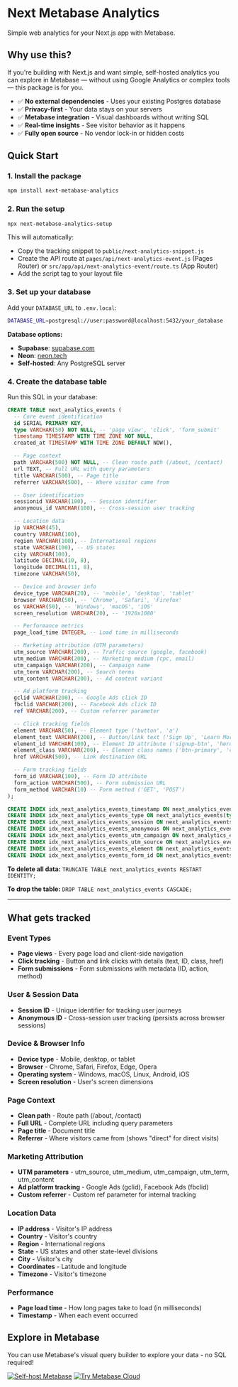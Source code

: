 # Next Metabase Analytics

Simple web analytics for your Next.js app with Metabase.

## Why use this?

If you're building with Next.js and want simple, self-hosted analytics you can explore in Metabase — without using Google Analytics or complex tools — this package is for you.

- ✅ **No external dependencies** - Uses your existing Postgres database
- ✅ **Privacy-first** - Your data stays on your servers
- ✅ **Metabase integration** - Visual dashboards without writing SQL
- ✅ **Real-time insights** - See visitor behavior as it happens
- ✅ **Fully open source** - No vendor lock-in or hidden costs

## Quick Start

### 1. Install the package

```bash
npm install next-metabase-analytics
```

### 2. Run the setup

```bash
npx next-metabase-analytics-setup
```

This will automatically:

- Copy the tracking snippet to `public/next-analytics-snippet.js`
- Create the API route at `pages/api/next-analytics-event.js` (Pages Router) or `src/app/api/next-analytics-event/route.ts` (App Router)
- Add the script tag to your layout file

### 3. Set up your database

Add your `DATABASE_URL` to `.env.local`:

```bash
DATABASE_URL=postgresql://user:password@localhost:5432/your_database
```

**Database options:**

- **Supabase**: [supabase.com](https://supabase.com)
- **Neon**: [neon.tech](https://neon.tech)
- **Self-hosted**: Any PostgreSQL server

### 4. Create the database table

Run this SQL in your database:

```sql
CREATE TABLE next_analytics_events (
  -- Core event identification
  id SERIAL PRIMARY KEY,
  type VARCHAR(50) NOT NULL, -- 'page_view', 'click', 'form_submit'
  timestamp TIMESTAMP WITH TIME ZONE NOT NULL,
  created_at TIMESTAMP WITH TIME ZONE DEFAULT NOW(),

  -- Page context
  path VARCHAR(500) NOT NULL, -- Clean route path (/about, /contact)
  url TEXT, -- Full URL with query parameters
  title VARCHAR(500), -- Page title
  referrer VARCHAR(500), -- Where visitor came from

  -- User identification
  sessionid VARCHAR(100), -- Session identifier
  anonymous_id VARCHAR(100), -- Cross-session user tracking

  -- Location data
  ip VARCHAR(45),
  country VARCHAR(100),
  region VARCHAR(100), -- International regions
  state VARCHAR(100), -- US states
  city VARCHAR(100),
  latitude DECIMAL(10, 8),
  longitude DECIMAL(11, 8),
  timezone VARCHAR(50),

  -- Device and browser info
  device_type VARCHAR(20), -- 'mobile', 'desktop', 'tablet'
  browser VARCHAR(50), -- 'Chrome', 'Safari', 'Firefox'
  os VARCHAR(50), -- 'Windows', 'macOS', 'iOS'
  screen_resolution VARCHAR(20), -- '1920x1080'

  -- Performance metrics
  page_load_time INTEGER, -- Load time in milliseconds

  -- Marketing attribution (UTM parameters)
  utm_source VARCHAR(200), -- Traffic source (google, facebook)
  utm_medium VARCHAR(200), -- Marketing medium (cpc, email)
  utm_campaign VARCHAR(200), -- Campaign name
  utm_term VARCHAR(200), -- Search terms
  utm_content VARCHAR(200), -- Ad content variant

  -- Ad platform tracking
  gclid VARCHAR(200), -- Google Ads click ID
  fbclid VARCHAR(200), -- Facebook Ads click ID
  ref VARCHAR(200), -- Custom referrer parameter

  -- Click tracking fields
  element VARCHAR(50), -- Element type ('button', 'a')
  element_text VARCHAR(200), -- Button/link text ('Sign Up', 'Learn More')
  element_id VARCHAR(100), -- Element ID attribute ('signup-btn', 'hero-cta')
  element_class VARCHAR(200), -- Element class names ('btn-primary', 'cta-button')
  href VARCHAR(500), -- Link destination URL

  -- Form tracking fields
  form_id VARCHAR(100), -- Form ID attribute
  form_action VARCHAR(500), -- Form submission URL
  form_method VARCHAR(10) -- Form method ('GET', 'POST')
);

CREATE INDEX idx_next_analytics_events_timestamp ON next_analytics_events(timestamp);
CREATE INDEX idx_next_analytics_events_type ON next_analytics_events(type);
CREATE INDEX idx_next_analytics_events_session ON next_analytics_events(sessionid);
CREATE INDEX idx_next_analytics_events_anonymous ON next_analytics_events(anonymous_id);
CREATE INDEX idx_next_analytics_events_utm_campaign ON next_analytics_events(utm_campaign);
CREATE INDEX idx_next_analytics_events_utm_source ON next_analytics_events(utm_source);
CREATE INDEX idx_next_analytics_events_element ON next_analytics_events(element);
CREATE INDEX idx_next_analytics_events_form_id ON next_analytics_events(form_id);
```

**To delete all data:** `TRUNCATE TABLE next_analytics_events RESTART IDENTITY;`

**To drop the table:** `DROP TABLE next_analytics_events CASCADE;`

---

## What gets tracked

### Event Types

- **Page views** - Every page load and client-side navigation
- **Click tracking** - Button and link clicks with details (text, ID, class, href)
- **Form submissions** - Form submissions with metadata (ID, action, method)

### User & Session Data

- **Session ID** - Unique identifier for tracking user journeys
- **Anonymous ID** - Cross-session user tracking (persists across browser sessions)

### Device & Browser Info

- **Device type** - Mobile, desktop, or tablet
- **Browser** - Chrome, Safari, Firefox, Edge, Opera
- **Operating system** - Windows, macOS, Linux, Android, iOS
- **Screen resolution** - User's screen dimensions

### Page Context

- **Clean path** - Route path (/about, /contact)
- **Full URL** - Complete URL including query parameters
- **Page title** - Document title
- **Referrer** - Where visitors came from (shows "direct" for direct visits)

### Marketing Attribution

- **UTM parameters** - utm_source, utm_medium, utm_campaign, utm_term, utm_content
- **Ad platform tracking** - Google Ads (gclid), Facebook Ads (fbclid)
- **Custom referrer** - Custom ref parameter for internal tracking

### Location Data

- **IP address** - Visitor's IP address
- **Country** - Visitor's country
- **Region** - International regions
- **State** - US states and other state-level divisions
- **City** - Visitor's city
- **Coordinates** - Latitude and longitude
- **Timezone** - Visitor's timezone

### Performance

- **Page load time** - How long pages take to load (in milliseconds)
- **Timestamp** - When each event occurred

## Explore in Metabase

You can use Metabase's visual query builder to explore your data - no SQL required!

[![Self-host Metabase](https://img.shields.io/badge/Self--host-Metabase-blue?logo=metabase)](https://www.metabase.com/docs/latest/operations-guide/installing.html)
[![Try Metabase Cloud](https://img.shields.io/badge/Try%20Cloud-Metabase-brightgreen?logo=metabase)](https://www.metabase.com/start)

```

```
